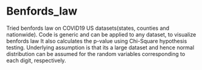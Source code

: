 # Benfords_law
Tried benfords law on COVID19 US datasets(states, counties and nationwide). Code is generic and can be applied to any dataset, to visualize benfords law It also calculates the p-value using Chi-Square hypothesis testing. Underlying assumption is that its a large dataset and hence normal distribution can be assumed for the random variables corresponding to each digit, respectively.
